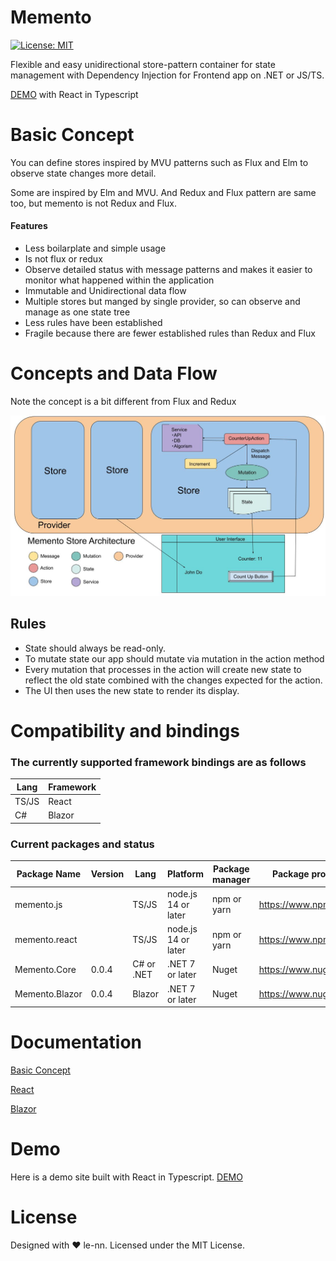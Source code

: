 # Memento

[![License: MIT](https://img.shields.io/badge/License-MIT-yellow.svg)](https://opensource.org/licenses/MIT)

Flexible and easy unidirectional store-pattern container for state management with Dependency Injection for Frontend app on .NET or JS/TS.

[DEMO](https://le-nn.github.io/memento/) with React in Typescript

# Basic Concept

You can define stores inspired by MVU patterns such as Flux and Elm to observe state changes more detail.

Some are inspired by Elm and MVU.
And Redux and Flux pattern are same too, but memento is not Redux and Flux.

#### Features

* Less boilarplate and simple usage 
* Is not flux or redux
* Observe detailed status with message patterns and makes it easier to monitor what happened within the application 
* Immutable and Unidirectional data flow
* Multiple stores but manged by single provider, so can observe and manage as one state tree
* Less rules have been established
* Fragile because there are fewer established rules than Redux and Flux

# Concepts and Data Flow

Note the concept is a bit different from Flux and Redux

<img width="800px" src="./Architecture.jpg"/>

## Rules

* State should always be read-only.
* To mutate state our app should mutate via mutation in the action method
* Every mutation that processes in the action will create new state to reflect the old state combined with the changes expected for the action.
* The UI then uses the new state to render its display.

# Compatibility and bindings

### The currently supported framework bindings are as follows

| Lang    | Framework                   |
| ------- | --------------------------- |
| TS/JS   | React                       |
| C#      | Blazor                      |

### Current packages and status

| Package Name    | Version | Lang       | Platform            | Package manager | Package provider       | Project URL                                   |
| --------------- | ------- | ---------- | ------------------- | --------------- | ---------------------- | --------------------------------------------- |
| memento.js      |         | TS/JS      | node.js 14 or later | npm or yarn     | https://www.npmjs.com/ | |
| memento.react   |         | TS/JS      | node.js 14 or later | npm or yarn     | https://www.npmjs.com/ | |
| Memento.Core    | 0.0.4   | C# or .NET | .NET 7 or later     | Nuget           | https://www.nuget.org/ | https://www.nuget.org/packages/Memento.Core   |
| Memento.Blazor  | 0.0.4   | Blazor     | .NET 7 or later     | Nuget           | https://www.nuget.org/ | https://www.nuget.org/packages/Memento.Blazor |

# Documentation

[Basic Concept](./docs/BasicConcept/Introduce.md)

[React](./docs/React/GettingStandard.md)

[Blazor](./docs/Blazor/GettingStandard.md)

# Demo

Here is a demo site built with React in Typescript.
[DEMO](https://le-nn.github.io/memento/)


# License
Designed with ♥ le-nn. Licensed under the MIT License.
